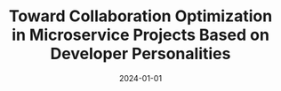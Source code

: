 ---
title: "Toward Collaboration Optimization in Microservice Projects Based on Developer Personalities"
collection: publications
category: conferences
permalink: /publication/2024-01-01-Toward-Collaboration-Optimization-in-Microservice-Projects-Based-on-Developer-Personalities
date: 2024-01-01
venue: 'In Proc. of 21st IEEE International Conference on Software Architecture, ICSA 2024 - Companion, Hyderabad, India, June 4-8, 2024'
paperurl: 'https://doi.org/10.1109/ICSA-C63560.2024.00024'
citation: ' Xiaozhou Li,  Fabio Calefato,  Valentina Lenarduzzi,  Davide Taibi, &quot;Toward Collaboration Optimization in Microservice Projects Based on Developer Personalities.&quot; <i>In Proc. of 21st IEEE International Conference on Software Architecture, ICSA 2024 - Companion, Hyderabad, India, June 4-8, 2024</i>, 2024.'
doi: https://doi.org/10.1109/ICSA-C63560.2024.00024
---